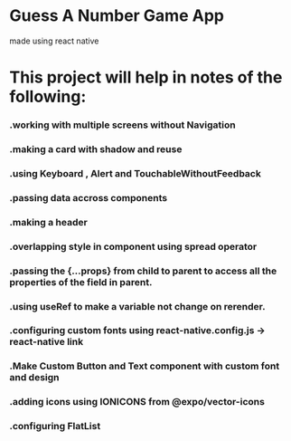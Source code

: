 # Guess A Number Game App

made using react native

# This project will help in notes of the following:

### .working with multiple screens without Navigation

### .making a card with shadow and reuse

### .using Keyboard , Alert and TouchableWithoutFeedback

### .passing data accross components

### .making a header

### .overlapping style in component using spread operator

### .passing the {...props} from child to parent to access all the properties of the field in parent.

### .using useRef to make a variable not change on rerender.

### .configuring custom fonts using react-native.config.js -> react-native link

### .Make Custom Button and Text component with custom font and design

### .adding icons using IONICONS from @expo/vector-icons

### .configuring FlatList
